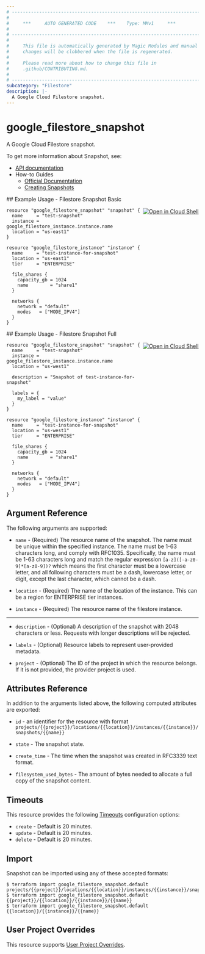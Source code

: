 ```yaml
---
# ----------------------------------------------------------------------------
#
#     ***     AUTO GENERATED CODE    ***    Type: MMv1     ***
#
# ----------------------------------------------------------------------------
#
#     This file is automatically generated by Magic Modules and manual
#     changes will be clobbered when the file is regenerated.
#
#     Please read more about how to change this file in
#     .github/CONTRIBUTING.md.
#
# ----------------------------------------------------------------------------
subcategory: "Filestore"
description: |-
  A Google Cloud Filestore snapshot.
---
```


# google\_filestore\_snapshot

A Google Cloud Filestore snapshot.


To get more information about Snapshot, see:

* [API documentation](https://cloud.google.com/filestore/docs/reference/rest/v1/projects.locations.instances.snapshots)
* How-to Guides
    * [Official Documentation](https://cloud.google.com/filestore/docs/snapshots)
    * [Creating Snapshots](https://cloud.google.com/filestore/docs/create-snapshots)

<div class = "oics-button" style="float: right; margin: 0 0 -15px">
  <a href="https://console.cloud.google.com/cloudshell/open?cloudshell_git_repo=https%3A%2F%2Fgithub.com%2Fterraform-google-modules%2Fdocs-examples.git&cloudshell_working_dir=filestore_snapshot_basic&cloudshell_image=gcr.io%2Fgraphite-cloud-shell-images%2Fterraform%3Alatest&open_in_editor=main.tf&cloudshell_print=.%2Fmotd&cloudshell_tutorial=.%2Ftutorial.md" target="_blank">
    <img alt="Open in Cloud Shell" src="//gstatic.com/cloudssh/images/open-btn.svg" style="max-height: 44px; margin: 32px auto; max-width: 100%;">
  </a>
</div>
## Example Usage - Filestore Snapshot Basic


```hcl
resource "google_filestore_snapshot" "snapshot" {
  name     = "test-snapshot"
  instance = google_filestore_instance.instance.name
  location = "us-east1"
}

resource "google_filestore_instance" "instance" {
  name     = "test-instance-for-snapshot"
  location = "us-east1"
  tier     = "ENTERPRISE"

  file_shares {
    capacity_gb = 1024
    name        = "share1"
  }

  networks {
    network = "default"
    modes   = ["MODE_IPV4"]
  }
}
```
<div class = "oics-button" style="float: right; margin: 0 0 -15px">
  <a href="https://console.cloud.google.com/cloudshell/open?cloudshell_git_repo=https%3A%2F%2Fgithub.com%2Fterraform-google-modules%2Fdocs-examples.git&cloudshell_working_dir=filestore_snapshot_full&cloudshell_image=gcr.io%2Fgraphite-cloud-shell-images%2Fterraform%3Alatest&open_in_editor=main.tf&cloudshell_print=.%2Fmotd&cloudshell_tutorial=.%2Ftutorial.md" target="_blank">
    <img alt="Open in Cloud Shell" src="//gstatic.com/cloudssh/images/open-btn.svg" style="max-height: 44px; margin: 32px auto; max-width: 100%;">
  </a>
</div>
## Example Usage - Filestore Snapshot Full


```hcl
resource "google_filestore_snapshot" "snapshot" {
  name     = "test-snapshot"
  instance = google_filestore_instance.instance.name
  location = "us-west1"

  description = "Snapshot of test-instance-for-snapshot"

  labels = {
    my_label = "value"
  }
}

resource "google_filestore_instance" "instance" {
  name     = "test-instance-for-snapshot"
  location = "us-west1"
  tier     = "ENTERPRISE"

  file_shares {
    capacity_gb = 1024
    name        = "share1"
  }

  networks {
    network = "default"
    modes   = ["MODE_IPV4"]
  }
}
```

## Argument Reference

The following arguments are supported:


* `name` -
  (Required)
  The resource name of the snapshot. The name must be unique within the specified instance.
  The name must be 1-63 characters long, and comply with
  RFC1035. Specifically, the name must be 1-63 characters long and match
  the regular expression `[a-z]([-a-z0-9]*[a-z0-9])?` which means the
  first character must be a lowercase letter, and all following
  characters must be a dash, lowercase letter, or digit, except the last
  character, which cannot be a dash.

* `location` -
  (Required)
  The name of the location of the instance. This can be a region for ENTERPRISE tier instances.

* `instance` -
  (Required)
  The resource name of the filestore instance.


- - -


* `description` -
  (Optional)
  A description of the snapshot with 2048 characters or less. Requests with longer descriptions will be rejected.

* `labels` -
  (Optional)
  Resource labels to represent user-provided metadata.

* `project` - (Optional) The ID of the project in which the resource belongs.
    If it is not provided, the provider project is used.


## Attributes Reference

In addition to the arguments listed above, the following computed attributes are exported:

* `id` - an identifier for the resource with format `projects/{{project}}/locations/{{location}}/instances/{{instance}}/snapshots/{{name}}`

* `state` -
  The snapshot state.

* `create_time` -
  The time when the snapshot was created in RFC3339 text format.

* `filesystem_used_bytes` -
  The amount of bytes needed to allocate a full copy of the snapshot content.


## Timeouts

This resource provides the following
[Timeouts](https://developer.hashicorp.com/terraform/plugin/sdkv2/resources/retries-and-customizable-timeouts) configuration options:

- `create` - Default is 20 minutes.
- `update` - Default is 20 minutes.
- `delete` - Default is 20 minutes.

## Import


Snapshot can be imported using any of these accepted formats:

```
$ terraform import google_filestore_snapshot.default projects/{{project}}/locations/{{location}}/instances/{{instance}}/snapshots/{{name}}
$ terraform import google_filestore_snapshot.default {{project}}/{{location}}/{{instance}}/{{name}}
$ terraform import google_filestore_snapshot.default {{location}}/{{instance}}/{{name}}
```

## User Project Overrides

This resource supports [User Project Overrides](https://registry.terraform.io/providers/hashicorp/google/latest/docs/guides/provider_reference#user_project_override).
